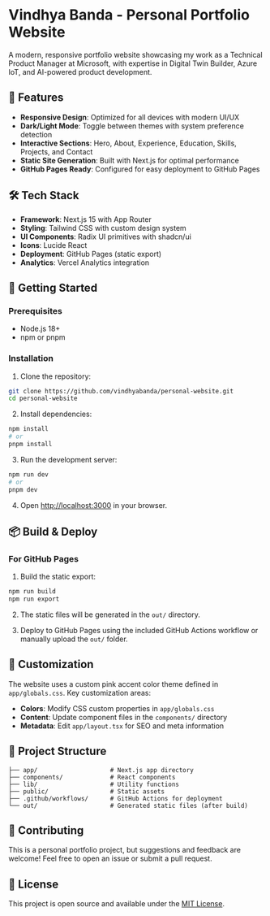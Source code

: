 # Vindhya Banda - Personal Portfolio Website

A modern, responsive portfolio website showcasing my work as a Technical Product Manager at Microsoft, with expertise in Digital Twin Builder, Azure IoT, and AI-powered product development.

## 🌟 Features

- **Responsive Design**: Optimized for all devices with modern UI/UX
- **Dark/Light Mode**: Toggle between themes with system preference detection
- **Interactive Sections**: Hero, About, Experience, Education, Skills, Projects, and Contact
- **Static Site Generation**: Built with Next.js for optimal performance
- **GitHub Pages Ready**: Configured for easy deployment to GitHub Pages

## 🛠️ Tech Stack

- **Framework**: Next.js 15 with App Router
- **Styling**: Tailwind CSS with custom design system
- **UI Components**: Radix UI primitives with shadcn/ui
- **Icons**: Lucide React
- **Deployment**: GitHub Pages (static export)
- **Analytics**: Vercel Analytics integration

## 🚀 Getting Started

### Prerequisites
- Node.js 18+ 
- npm or pnpm

### Installation

1. Clone the repository:
```bash
git clone https://github.com/vindhyabanda/personal-website.git
cd personal-website
```

2. Install dependencies:
```bash
npm install
# or
pnpm install
```

3. Run the development server:
```bash
npm run dev
# or
pnpm dev
```

4. Open [http://localhost:3000](http://localhost:3000) in your browser.

## 📦 Build & Deploy

### For GitHub Pages

1. Build the static export:
```bash
npm run build
npm run export
```

2. The static files will be generated in the `out/` directory.

3. Deploy to GitHub Pages using the included GitHub Actions workflow or manually upload the `out/` folder.

## 🎨 Customization

The website uses a custom pink accent color theme defined in `app/globals.css`. Key customization areas:

- **Colors**: Modify CSS custom properties in `app/globals.css`
- **Content**: Update component files in the `components/` directory
- **Metadata**: Edit `app/layout.tsx` for SEO and meta information

## 📁 Project Structure

```
├── app/                    # Next.js app directory
├── components/             # React components
├── lib/                    # Utility functions
├── public/                 # Static assets
├── .github/workflows/      # GitHub Actions for deployment
└── out/                    # Generated static files (after build)
```

## 🤝 Contributing

This is a personal portfolio project, but suggestions and feedback are welcome! Feel free to open an issue or submit a pull request.

## 📄 License

This project is open source and available under the [MIT License](LICENSE).